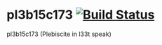 # pl3b15c173 [![Build Status](https://secure.travis-ci.org/HackArdennes/pl3b15c173.png)](https://travis-ci.org/HackArdennes/pl3b15c173)

pl3b15c173 (Plebiscite in l33t speak)